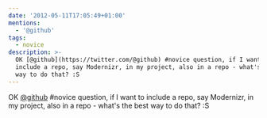 ```yaml
---
date: '2012-05-11T17:05:49+01:00'
mentions:
  - '@github'
tags:
  - novice
description: >-
  OK [@github](https://twitter.com/@github) #novice question, if I want to
  include a repo, say Modernizr, in my project, also in a repo - what's the best
  way to do that? :S
---
```

OK [@github](https://twitter.com/@github) #novice question, if I want to include a repo, say Modernizr, in my project, also in a repo - what's the best way to do that? :S
